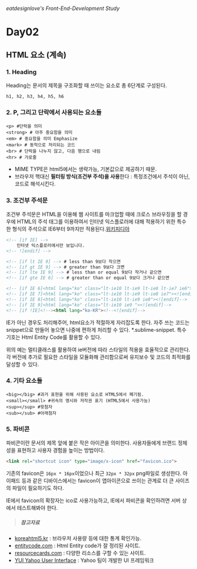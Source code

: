 ###### eatdesignlove's Front-End-Development Study

# Day02

## HTML 요소 (계속)

### 1. Heading
Heading는 문서의 제목을 구조화할 때 쓰이는 요소로 총 6단계로 구성된다. 
```
h1, h2, h3, h4, h5, h6
```

### 2. P, 그리고 단락에서 사용되는 요소들

```
<p> #단락을 의미
<strong> # 아주 중요함을 의미
<em> # 중요함을 의미 Emphasize
<mark> # 동적으로 처리되는 코드
<br> # 단락을 나누지 않고, 다음 행으로 내림
<hr> # 가로줄
```

- MIME TYPE은 html5에서는 생략가능, 기본값으로 제공하기 때문.
- 브라우저 핵대신 **필터링 방식(조건부 주석)을 사용**한다 : 특정조건에서 주석이 아닌, 코드로 해석시킨다.	

### 3. 조건부 주석문
조건부 주석문은 HTML을 이용해 웹 사이트를 마크업할 때에 크로스 브라우징을 할 경우에 HTML의 주석 태그를 이용하여서 인터넷 익스플로러에 대해 적용하기 위한 특수한 형식의 주석으로 IE6부터 9까지만 적용된다.[위키피디아](https://ko.wikipedia.org/wiki/%EC%A1%B0%EA%B1%B4%EB%B6%80_%EC%A3%BC%EC%84%9D)

```html
<!-- [if IE] -->
	인터넷 익스플로러에서만 보입니다.
<!-- ![endif] -->

<!-- [if lt IE 9] --> # less than 9보다 작으면
<!-- [if gt IE 9] --> # greater than 9보다 크면
<!-- [if lte IE 9] --> # less than or equal 9보다 작거나 같으면
<!-- [if gte IE 6] --> # greater than or equal 9보다 크거나 같으면
```

```html
<!-- [if IE 6]<html lang="ko" class="lt-ie10 lt-ie9 lt-ie8 lt-ie7 ie6"><![endif]-->
<!-- [if IE 7]<html lang="ko" class="lt-ie10 lt-ie9 lt-ie8 ie7"><![endif]-->
<!-- [if IE 8]<html lang="ko" class="lt-ie10 lt-ie9 ie8"><![endif]-->
<!-- [if IE 9]<html lang="ko" class="lt-ie10 ie9 "><![endif]-->
<!-- [if !IE]<!--><html lang="ko-KR"><!--<![endif]-->
```

IE가 아닌 경우도 처리해주어, html요소가 적절하게 자리잡도록 한다.
자주 쓰는 코드는 snippet으로 만들어 놓으면 나중에 편하게 처리할 수 있다. *.sublime-snippet. 특수 기호는 Html Entity Code를 활용할 수 있다.

위의 예는 멀티클래스를 활용하여 ie버전에 따라 스타일의 적용을 효율적으로 관리한다. 각 버전에 추가로 필요한 스타일을 모듈화해 관리함으로써 유지보수 및 코드의 최적화를 달성할 수 있다.

### 4. 기타 요소들
```
<big></big> #과거 표현을 위해 사용된 요소로 HTML5에서 폐기됨.
<small></small> #귀속의 명시와 저작권 표기 (HTML5에서 사용가능)
<sup></sup> #윗첨자 
<sub></sub> #아래첨자
```
### 5. 파비콘
파비콘이란 문서의 제목 앞에 붙은 작은 아이콘을 의미한다. 사용자들에게 브랜드 정체성을 표현하고 사용자 경험을 높이는 방법이다. 

```html
<link rel="shortcut icon" type="image/x-icon" href="favicon.ico">
```
기존의 favicon은 `16px * 16px`이었으나 최근 `32px * 32px` png파일로 생성한다. 아이패드 등과 같은 디바이스에서는 favicon이 앱아이콘으로 쓰이는 관계로 더 큰 사이즈의 파일이 필요하기도 하다.

IE에서 favicon의 확장자는 ico로 사용가능하고, IE에서 파비콘을 확인하려면 서버 상에서 테스트해봐야 한다.

>##### 참고자료
- [koreahtml5.kr](koreahtml5.kr/) : 브라우저 사용량 등에 대한 통계 확인가능.
- [entitycode.com](entitycode.com/) : Html Entity code가 잘 정리된 사이트.
- [resourcecards.com](resourcecards.com/) : 다양한 리소스를 구할 수 있는 사이트.
- [YUI Yahoo User Interface](http://yuilibrary.com/) : Yahoo 팀이 개발한 UI 프레임워크